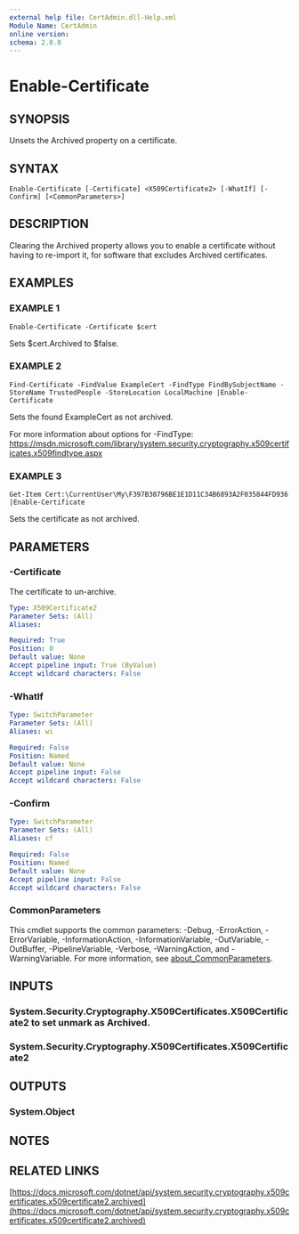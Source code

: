 ```yaml
---
external help file: CertAdmin.dll-Help.xml
Module Name: CertAdmin
online version:
schema: 2.0.0
---
```


# Enable-Certificate

## SYNOPSIS
Unsets the Archived property on a certificate.

## SYNTAX

```
Enable-Certificate [-Certificate] <X509Certificate2> [-WhatIf] [-Confirm] [<CommonParameters>]
```

## DESCRIPTION
Clearing the Archived property allows you to enable a certificate without having to re-import it,
for software that excludes Archived certificates.

## EXAMPLES

### EXAMPLE 1
```
Enable-Certificate -Certificate $cert
```

Sets $cert.Archived to $false.

### EXAMPLE 2
```
Find-Certificate -FindValue ExampleCert -FindType FindBySubjectName -StoreName TrustedPeople -StoreLocation LocalMachine |Enable-Certificate
```

Sets the found ExampleCert as not archived.

For more information about options for -FindType:
https://msdn.microsoft.com/library/system.security.cryptography.x509certificates.x509findtype.aspx

### EXAMPLE 3
```
Get-Item Cert:\CurrentUser\My\F397B30796BE1E1D11C34B6893A2F035844FD936 |Enable-Certificate
```

Sets the certificate as not archived.

## PARAMETERS

### -Certificate
The certificate to un-archive.

```yaml
Type: X509Certificate2
Parameter Sets: (All)
Aliases:

Required: True
Position: 0
Default value: None
Accept pipeline input: True (ByValue)
Accept wildcard characters: False
```

### -WhatIf
```yaml
Type: SwitchParameter
Parameter Sets: (All)
Aliases: wi

Required: False
Position: Named
Default value: None
Accept pipeline input: False
Accept wildcard characters: False
```

### -Confirm
```yaml
Type: SwitchParameter
Parameter Sets: (All)
Aliases: cf

Required: False
Position: Named
Default value: None
Accept pipeline input: False
Accept wildcard characters: False
```

### CommonParameters
This cmdlet supports the common parameters: -Debug, -ErrorAction, -ErrorVariable, -InformationAction, -InformationVariable, -OutVariable, -OutBuffer, -PipelineVariable, -Verbose, -WarningAction, and -WarningVariable. For more information, see [about_CommonParameters](http://go.microsoft.com/fwlink/?LinkID=113216).

## INPUTS

### System.Security.Cryptography.X509Certificates.X509Certificate2 to set unmark as Archived.
### System.Security.Cryptography.X509Certificates.X509Certificate2

## OUTPUTS

### System.Object

## NOTES

## RELATED LINKS

[https://docs.microsoft.com/dotnet/api/system.security.cryptography.x509certificates.x509certificate2.archived](https://docs.microsoft.com/dotnet/api/system.security.cryptography.x509certificates.x509certificate2.archived)
